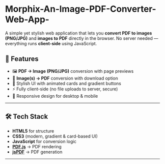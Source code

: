 # Morphix-An-Image-PDF-Converter-Web-App-
A simple yet stylish web application that lets you **convert PDF to images (PNG/JPG)** and **images to PDF** directly in the browser.   No server needed — everything runs **client-side** using JavaScript.

## 🚀 Features
- 🖼 **PDF → Image (PNG/JPG)** conversion with page previews  
- 📑 **Image(s) → PDF** conversion with download option  
- 🎨 Stylish UI with animated cards and gradient buttons  
- ⚡ Fully client-side (no file uploads to server, secure)  
- 📱 Responsive design for desktop & mobile  

---

## 🛠️ Tech Stack
- **HTML5** for structure  
- **CSS3** (modern, gradient & card-based UI)  
- **JavaScript** for conversion logic  
- [**PDF.js**](https://mozilla.github.io/pdf.js/) → PDF rendering  
- [**jsPDF**](https://github.com/parallax/jsPDF) → PDF generation  

---
